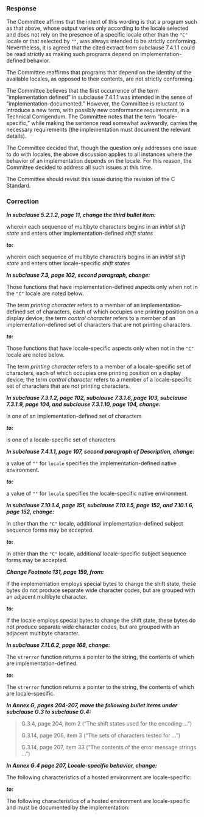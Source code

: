 ### Response

The Committee affirms that the intent of this wording is that a program such as
that above, whose output varies only according to the locale selected and does
not rely on the presence of a specific locale other than the `"C"` locale or
that selected by `""`, was always intended to be strictly conforming.
Nevertheless, it is agreed that the cited extract from subclause 7.4.1.1 could
be read strictly as making such programs depend on implementation-defined
behavior.

The Committee reaffirms that programs that depend on the identity of the
available locales, as opposed to their contents, are not strictly conforming.

The Committee believes that the first occurrence of the term “implementation
defined” in subclause 7.4.1.1 was intended in the sense of
“implementation-documented.” However, the Committee is reluctant to introduce a
new term, with possibly new conformance requirements, in a Technical
Corrigendum. The Committee notes that the term “locale-specific,” while making
the sentence read somewhat awkwardly, carries the necessary requirements (the
implementation must document the relevant details).

The Committee decided that, though the question only addresses one issue to do
with locales, the above discussion applies to all instances where the behavior
of an implementation depends on the locale. For this reason, the Committee
decided to address all such issues at this time.

The Committee should revisit this issue during the revision of the C Standard.

### Correction

***In subclause 5.2.1.2, page 11, change the third bullet item:***

wherein each sequence of multibyte characters begins in an *initial shift state*
and enters other implementation-defined *shift states*

***to:***

wherein each sequence of multibyte characters begins in an *initial shift state*
and enters other locale-specific *shift states*

***In subclause 7.3, page 102, second paragraph, change:***

Those functions that have implementation-defined aspects only when not in the
`"C"` locale are noted below.

The term *printing character* refers to a member of an implementation-defined
set of characters, each of which occupies one printing position on a display
device; the term *control character* refers to a member of an
implementation-defined set of characters that are not printing characters.

***to:***

Those functions that have locale-specific aspects only when not in the `"C"`
locale are noted below.

The term *printing character* refers to a member of a locale-specific set of
characters, each of which occupies one printing position on a display device;
the term *control character* refers to a member of a locale-specific set of
characters that are not printing characters.

***In subclause 7.3.1.2, page 102, subclause 7.3.1.6, page 103, subclause
7.3.1.9, page 104, and subclause 7.3.1.10, page 104, change:***

is one of an implementation-defined set of characters

***to:***

is one of a locale-specific set of characters

***In subclause 7.4.1.1, page 107, second paragraph of Description, change:***

a value of `""` for `locale` specifies the implementation-defined native
environment.

***to:***

a value of `""` for `locale` specifies the locale-specific native environment.

***In subclause 7.10.1.4, page 151, subclause 7.10.1.5, page 152, and 7.10.1.6,
page 152, change:***

In other than the `"C"` locale, additional implementation-defined subject
sequence forms may be accepted.

***to:***

In other than the `"C"` locale, additional locale-specific subject sequence
forms may be accepted.

***Change Footnote 131, page 159, from:***

If the implementation employs special bytes to change the shift state, these
bytes do not produce separate wide character codes, but are grouped with an
adjacent multibyte character.

***to:***

If the locale employs special bytes to change the shift state, these bytes do
not produce separate wide character codes, but are grouped with an adjacent
multibyte character.

***In subclause 7.11.6.2, page 168, change:***

The `strerror` function returns a pointer to the string, the contents of which
are implementation-defined.

***to:***

The `strerror` function returns a pointer to the string, the contents of which
are locale-specific.

***In Annex G, pages 204-207, move the following bullet items under subclause
G.3 to subclause G.4:***

> G.3.4, page 204, item 2 (“The shift states used for the encoding ...”)
> 
> G.3.14, page 206, item 3 (“The sets of characters tested for ...”)
> 
> G.3.14, page 207, item 33 (“The contents of the error message strings ...”)

***In Annex G.4 page 207, Locale-specific behavior, change:***

The following characteristics of a hosted environment are locale-specific:

***to:***

The following characteristics of a hosted environment are locale-specific and
must be documented by the implementation:
